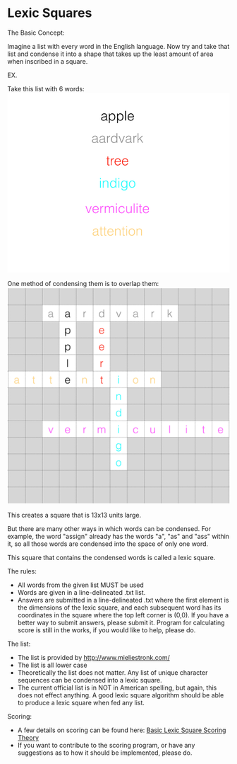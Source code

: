 # Lexic Squares

The Basic Concept:

Imagine a list with every word in the English language. Now try and take that list and condense it into a shape that takes up the least amount of area when inscribed in a square.

EX.

Take this list with 6 words:
![alt tag](https://raw.githubusercontent.com/eriknakamura/lexicsquares/master/wordListImg.png)

One method of condensing them is to overlap them:
![alt tag](https://raw.githubusercontent.com/eriknakamura/lexicsquares/master/lexicsquares_example.png)

This creates a square that is 13x13 units large.

But there are many other ways in which words can be condensed. For example, the word "assign" already has the words "a", "as" and "ass" within it, so all those words are condensed into the space of only one word.

This square that contains the condensed words is called a lexic square. 

The rules:

- All words from the given list MUST be used
- Words are given in a line-delineated .txt list.
- Answers are submitted in a line-delineated .txt where the first element is the dimensions of the lexic square, and each subsequent word has its coordinates in the square where the top left corner is (0,0). If you have a better way to submit answers, please submit it. Program for calculating score is still in the works, if you would like to help, please do.

The list:
- The list is provided by http://www.mieliestronk.com/
- The list is all lower case
- Theoretically the list does not matter. Any list of unique character sequences can be condensed into a lexic square.
- The current official list is in NOT in American spelling, but again, this does not effect anything. A good lexic square algorithm should be able to produce a lexic square when fed any list.

Scoring:
- A few details on scoring can be found here: [Basic Lexic Square Scoring Theory]
- If you want to contribute to the scoring program, or have any suggestions as to how it should be implemented, please do. 



[Basic Lexic Square Scoring Theory]: https://github.com/eriknakamura/lexicsquares/blob/master/LexicSquareScoring.pdf
